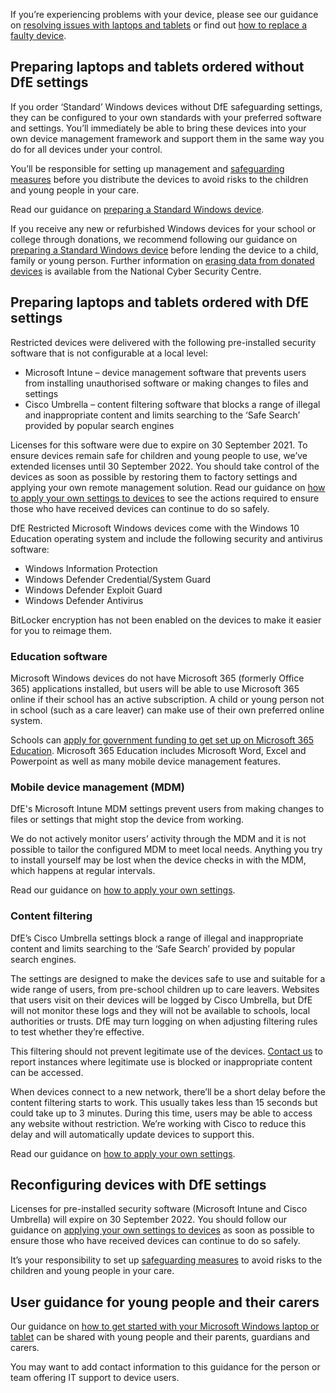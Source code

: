 <div class="govuk-inset-text">
  <p>
    If you’re experiencing problems with your device, please see our guidance on
    <a href="/devices/resolve-issues-with-laptops-and-tablets" class="govuk-link">resolving issues with laptops and tablets</a> 
    or find out <a href="/devices/replace-a-faulty-device" class="govuk-link app-no-wrap">how to replace a faulty device</a>.
  </p>
</div>

## Preparing laptops and tablets ordered without DfE settings

If you order ‘Standard’ Windows devices without DfE safeguarding settings, they can be configured to your own standards with your preferred software and settings. You’ll immediately be able to bring these devices into your own device management framework and support them in the same way you do for all devices under your control.

You’ll be responsible for setting up management and [safeguarding measures](/devices/safeguarding-for-device-users) before you distribute the devices to avoid risks to the children and young people in your care.

Read our guidance on [preparing a Standard Windows device](/devices/preparing-a-standard-windows-device).

If you receive any new or refurbished Windows devices for your school or college through donations, we recommend following our guidance on [preparing a Standard Windows device](/devices/preparing-a-standard-windows-device) before lending the device to a child, family or young person. Further information on [erasing data from donated devices](https://www.ncsc.gov.uk/blog-post/erasing-data-from-donated-devices) is available from the National Cyber Security Centre.

## Preparing laptops and tablets ordered with DfE settings

Restricted devices were delivered with the following pre-installed security software that is not configurable at a local level:

* Microsoft Intune &ndash; device management software that prevents users from installing unauthorised software or making changes to files and settings
* Cisco Umbrella &ndash; content filtering software that blocks a range of illegal and inappropriate content and limits searching to the ‘Safe Search’ provided by popular search engines

<div class="govuk-inset-text">
  <p>
    Licenses for this software were due to expire on <span class="app-no-wrap">30 September 2021</span>. To ensure devices remain safe for children and young people to use, we’ve extended licenses until
    <span class="app-no-wrap">30 September 2022</span>. You should take control of the devices as soon as possible by restoring them to factory settings and applying your own remote management solution. Read our guidance on <a href="/devices/guide-to-resetting-windows-laptops-and-tablets" class="govuk-link">how to apply your own settings to devices</a> to see the actions required to ensure those who have received devices can continue to do so safely.
  </p>
</div>

DfE Restricted Microsoft Windows devices come with the Windows 10 Education operating system and include the following security and antivirus software:

* Windows Information Protection
* Windows Defender Credential/System Guard
* Windows Defender Exploit Guard
* Windows Defender Antivirus

BitLocker encryption has not been enabled on the devices to make it easier for you to reimage them.

### Education software

Microsoft Windows devices do not have Microsoft 365 (formerly Office 365) applications installed, but users will be able to use Microsoft 365 online if their school has an active subscription. A child or young person not in school (such as a care leaver) can make use of their own preferred online system.

Schools can [apply for government funding to get set up on Microsoft 365 Education](/digital-platforms). Microsoft 365 Education includes Microsoft Word, Excel and Powerpoint as well as many mobile device management features.

### Mobile device management (MDM)

DfE's Microsoft Intune MDM settings prevent users from making changes to files or settings that might stop the device from working.

We do not actively monitor users’ activity through the MDM and it is not possible to tailor the configured MDM to meet local needs. Anything you try to install yourself may be lost when the device checks in with the MDM, which happens at regular intervals.

Read our guidance on [how to apply your own settings](/devices/guide-to-resetting-windows-laptops-and-tablets).

### Content filtering

DfE’s Cisco Umbrella settings block a range of illegal and inappropriate content and limits searching to the ‘Safe Search’ provided by popular search engines.

The settings are designed to make the devices safe to use and suitable for a wide range of users, from pre-school children up to care leavers. Websites that users visit on their devices will be logged by Cisco Umbrella, but DfE will not monitor these logs and they will not be available to schools, local authorities or trusts. DfE may turn logging on when adjusting filtering rules to test whether they’re effective.

This filtering should not prevent legitimate use of the devices. [Contact us](/get-support) to report instances where legitimate use is blocked or inappropriate content can be accessed.

When devices connect to a new network, there’ll be a short delay before the content filtering starts to work. This usually takes less than 15 seconds but could take up to 3 minutes. During this time, users may be able to access any website without restriction. We’re working with Cisco to reduce this delay and will automatically update devices to support this.

Read our guidance on [how to apply your own settings](/devices/guide-to-resetting-windows-laptops-and-tablets).

## Reconfiguring devices with DfE settings

Licenses for pre-installed security software (Microsoft Intune and Cisco Umbrella) will expire on <span class="app-no-wrap">30 September 2022</span>. You should follow our guidance on [applying your own settings to devices](/devices/guide-to-resetting-windows-laptops-and-tablets) as soon as possible to ensure those who have received devices can continue to do so safely.

It’s your responsibility to set up [safeguarding measures](/devices/safeguarding-for-device-users) to avoid risks to the children and young people in your care.

## User guidance for young people and their carers

Our guidance on [how to get started with your Microsoft Windows laptop or tablet](/devices/getting-started-with-your-microsoft-windows-device) can be shared with young people and their parents, guardians and carers.

You may want to add contact information to this guidance for the person or team offering IT support to device users.
